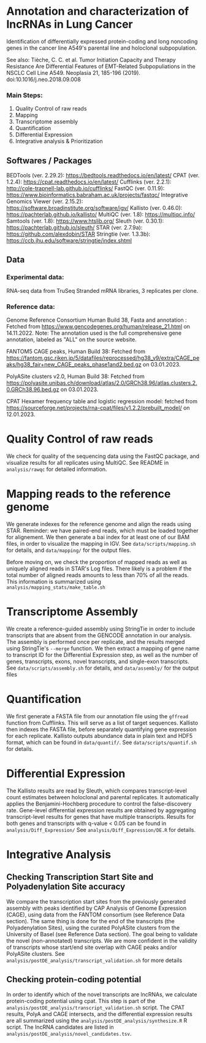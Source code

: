 # Annotation and characterization of lncRNAs in Lung Cancer
Identification of differentially expressed protein-coding and long noncoding genes in the cancer line A549's parental line and holoclonal subpopulation.  


See also: Tièche, C. C. et al. Tumor Initiation Capacity and Therapy Resistance Are Differential Features of EMT-Related Subpopuliations in the NSCLC Cell Line A549. Neoplasia 21, 185-196 (2019). doi:10.1016/j.neo.2018.09.008

### Main Steps:
1. Quality Control of raw reads
2. Mapping
3. Transcriptome assembly
4. Quantification
5. Differential Expression
6. Integrative analysis & Prioritization

## Softwares / Packages
BEDTools (ver. 2.29.2): https://bedtools.readthedocs.io/en/latest/ 
CPAT (ver. 1.2.4): https://cpat.readthedocs.io/en/latest/
Cufflinks (ver. 2.2.1): http://cole-trapnell-lab.github.io/cufflinks/
FastQC (ver. 0.11.9): https://www.bioinformatics.babraham.ac.uk/projects/fastqc/
Integrative Genomics Viewer (ver. 2.15.2): https://software.broadinstitute.org/software/igv/
Kallisto (ver. 0.46.0): https://pachterlab.github.io/kallisto/
MultiQC (ver. 1.8): https://multiqc.info/
Samtools (ver. 1.8): https://www.htslib.org/
Sleuth (ver. 0.30.1): https://pachterlab.github.io/sleuth/
STAR (ver. 2.7.9a): https://github.com/alexdobin/STAR
Stringtie (ver. 1.3.3b): https://ccb.jhu.edu/software/stringtie/index.shtml

## Data
### Experimental data:
RNA-seq data from TruSeq Stranded mRNA libraries, 3 replicates per clone.

### Reference data:
Genome Reference Consortium Human Build 38, Fasta and annotation : Fetched from https://www.gencodegenes.org/human/release_21.html on 14.11.2022.
Note: The annotation used is the full comprehensive gene annotation, labeled as "ALL" on the source website.

FANTOM5 CAGE peaks, Human Build 38: Fetched from https://fantom.gsc.riken.jp/5/datafiles/reprocessed/hg38_v9/extra/CAGE_peaks/hg38_fair+new_CAGE_peaks_phase1and2.bed.gz on 03.01.2023.

PolyASite clusters v2.0, Human Build 38: Fetched from https://polyasite.unibas.ch/download/atlas/2.0/GRCh38.96/atlas.clusters.2.0.GRCh38.96.bed.gz on 03.01.2023.

CPAT Hexamer frequency table and logistic regression model: fetched from https://sourceforge.net/projects/rna-cpat/files/v1.2.2/prebuilt_model/ on 12.01.2023.
 
# Quality Control of raw reads
We check for quality of the sequencing data using the FastQC package, and visualize results for all replicates using MultiQC.
See README in `analysis/rawqc` for detailed information.

# Mapping reads to the reference genome
We generate indexes for the reference genome and align the reads using STAR. 
Reminder: we have paired-end reads, which must be loaded together for alignement.
We then generate a bai index for at least one of our BAM files, in order to visualize the mapping in IGV.
See `data/scripts/mapping.sh` for details, and `data/mapping/` for the output files.

Before moving on, we check the proportion of mapped reads as well as uniquely aligned reads in STAR's Log files. There likely is a problem if the total number of aligned reads amounts to less than 70% of all the reads. This information is summarized using `analysis/mapping_stats/make_table.sh`


# Transcriptome Assembly
We create a reference-guided assembly using StringTie in order to include transcripts that are absent from the GENCODE annotation in our analysis. The assembly is performed once per replicate, and the results merged using StringTie's `--merge` function. We then extract a mapping of gene name to transcript ID for the Differential Expression step, as well as the number of genes, transcripts, exons, novel transcripts, and single-exon transcripts.
See `data/scripts/assembly.sh` for details, and `data/assembly/` for the output files


# Quantification
We first generate a FASTA file from our annotation file using the `gffread` function from Cufflinks. This will serve as a list of target sequences. Kallisto then indexes the FASTA file, before separately quantifying gene expression for each replicate. Kallisto outputs abundance data in plain text and HDF5 format, which can be found in `data/quantif/`.
See `data/scripts/quantif.sh` for details.


# Differential Expression
The Kallisto results are read by Sleuth, which compares transcript-level count estimates between holoclonal and parental replicates. It automatically applies the Benjamini-Hochberg procedure to control the false-discovery rate. Gene-level differential expression results are obtained by aggregating transcript-level results for genes that have multiple transcripts. Results for both genes and transcripts with q-value < 0.05 can be found in `analysis/Diff_Expression/`
See `analysis/Diff_Expression/DE.R` for details.


# Integrative Analysis
## Checking Transcription Start Site and Polyadenylation Site accuracy
We compare the transcription start sites from the previously generated assembly with peaks identified by CAP Analysis of Genome Expression (CAGE), using data from the FANTOM consortium (see Reference Data section). 
The same thing is done for the end of the transcripts (the Polyadenylation Sites), using the curated PolyASite clusters from the University of Basel (see Reference Data section).
The goal being to validate the novel (non-annotated) transcripts. We are more confident in the validity of transcripts whose start/end site overlap with CAGE peaks and/or PolyASite clusters.
See `analysis/postDE_analysis/transcript_validation.sh` for more details
## Checking protein-coding potential
In order to identify which of the novel transcripts are lncRNAs, we calculate protein-coding potential using cpat. This step is part of the `analysis/postDE_analysis/transcript_validation.sh` script.
The CPAT results, PolyA and CAGE intersects, and the differential expression results are all summarized using the `analysis/postDE_analysis/synthesize.R` R script.
The lncRNA candidates are listed in `analysis/postDE_analysis/novel_candidates.tsv`.


